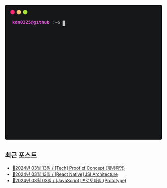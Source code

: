 

<img src="https://raw.githubusercontent.com/kdn0325/terminal-for-github-profile-readme/1adccd811a108350e5dbe91c5e4911c04bd6f289/github_stats.svg" />

## 최근 포스트
 - [📆2024년 03월 13일 / [Tech] Proof of Concept (개념증명)](https://kdn0325.github.io/etc/2024-03-13-2/)
 - [📆2024년 03월 13일 / [React Native] JSI Architecture](https://kdn0325.github.io/frontend/2024-03-13-26/)
 - [📆2024년 03월 03일 / [JavaScript] 프로토타입 (Prototype)](https://kdn0325.github.io/programming/2024-02-07-26/)
